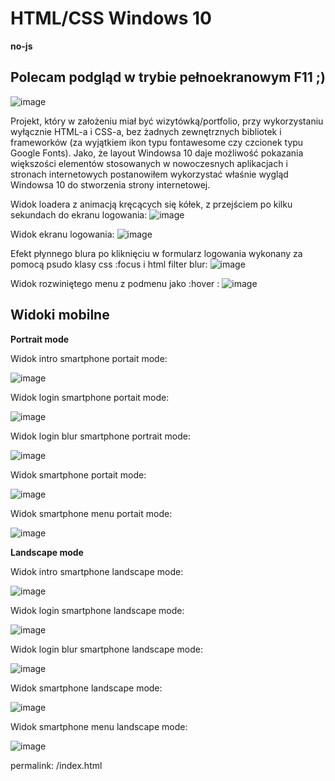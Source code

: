 # HTML/CSS Windows 10
**no-js** 

## Polecam podgląd w trybie pełnoekranowym F11 ;) ##

![image](https://user-images.githubusercontent.com/31479697/102770677-d00a1d80-4384-11eb-97d5-61d2c6337fd8.jpg "Windows 10 HTML")

Projekt, który w założeniu miał być wizytówką/portfolio, przy wykorzystaniu wyłącznie HTML-a i CSS-a, bez żadnych zewnętrznych bibliotek i frameworków (za wyjątkiem ikon typu fontawesome czy czcionek typu Google Fonts).
Jako, że layout Windowsa 10 daje możliwość pokazania większości elementów stosowanych w nowoczesnych aplikacjach i stronach internetowych postanowiłem wykorzystać właśnie wygląd Windowsa 10 do stworzenia strony internetowej.

Widok loadera z animacją kręcących się kółek, z przejściem po kilku sekundach do ekranu logowania:
![image](https://user-images.githubusercontent.com/31479697/102770324-3d697e80-4384-11eb-8ad9-e60b04a41899.jpg "Windows 10 HTML")

Widok ekranu logowania:
![image](https://user-images.githubusercontent.com/31479697/102770733-eb752880-4384-11eb-8207-95c0151df186.jpg "Windows 10 HTML")

Efekt płynnego blura po kliknięciu w formularz logowania wykonany za pomocą psudo klasy css :focus i html filter blur:
![image](https://user-images.githubusercontent.com/31479697/102770821-11023200-4385-11eb-89a8-b3e687607c2f.jpg "Windows 10 HTML")

Widok rozwiniętego menu z podmenu jako :hover :
![image](https://user-images.githubusercontent.com/31479697/102770881-25dec580-4385-11eb-85b2-9e0f47ec762a.jpg "Windows 10 HTML")



## Widoki mobilne ##
**Portrait mode**

Widok intro smartphone portait mode:

![image](https://user-images.githubusercontent.com/31479697/102884754-7839e800-4452-11eb-8512-3658f7b40a64.png)


Widok login smartphone portait mode:

![image](https://user-images.githubusercontent.com/31479697/102885012-f7c7b700-4452-11eb-8bf1-88b05c1c964a.png)


Widok login blur smartphone portrait mode:

![image](https://user-images.githubusercontent.com/31479697/102885748-2befa780-4454-11eb-8540-3535d322447d.png)


Widok smartphone portait mode:

![image](https://user-images.githubusercontent.com/31479697/102883090-b4b81480-444f-11eb-9191-5b6004632b81.png)


Widok smartphone menu portait mode:

![image](https://user-images.githubusercontent.com/31479697/102886335-33638080-4455-11eb-922d-654b50cf513b.png)



**Landscape mode**

Widok intro smartphone landscape mode:

![image](https://user-images.githubusercontent.com/31479697/102884894-b7683900-4452-11eb-874b-a8f22c03354e.png)


Widok login smartphone landscape mode:

![image](https://user-images.githubusercontent.com/31479697/102885308-6c025a80-4453-11eb-80cb-dc8ef8a8eb6b.png)


Widok login blur smartphone landscape mode:

![image](https://user-images.githubusercontent.com/31479697/102885560-da471d00-4453-11eb-878e-525996fc3b12.png)


Widok smartphone landscape mode:

![image](https://user-images.githubusercontent.com/31479697/102883493-68b99f80-4450-11eb-9d9d-2a5dfddecbdd.png)


Widok smartphone menu landscape mode:

![image](https://user-images.githubusercontent.com/31479697/102886995-6b1ef800-4456-11eb-9200-c052dda01c75.png)

permalink: /index.html
